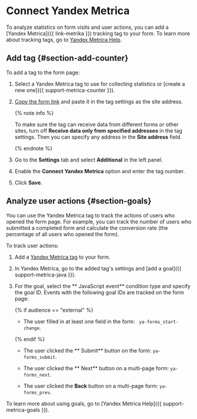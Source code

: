 # Connect Yandex&#160;Metrica

To analyze statistics on form visits and user actions, you can add a [Yandex&#160;Metrica]({{ link-metrika }}) tracking tag to your form. To learn more about tracking tags, go to [Yandex&#160;Metrica Help](https://yandex.ru/support/metrica/general/creating-counter.html#counter-html).

## Add tag {#section-add-counter}

To add a tag to the form page:

1. Select a Yandex&#160;Metrica tag to use for collecting statistics or [create a new one]({{ support-metrica-counter }}).

1. [Copy the form link](publish.md#section_link) and paste it in the tag settings as the site address.

    {% note info %}

    To make sure the tag can receive data from different forms or other sites, turn off **Receive data only from specified addresses** in the tag settings. Then you can specify any address in the **Site address** field.

    {% endnote %}

1. Go to the **Settings** tab and select **Additional** in the left panel.

1. Enable the **Connect Yandex&#160;Metrica** option and enter the tag number.

1. Click **Save**.

## Analyze user actions {#section-goals}

You can use the Yandex&#160;Metrica tag to track the actions of users who opened the form page. For example, you can track the number of users who submitted a completed form and calculate the conversion rate (the percentage of all users who opened the form).

To track user actions:

1. Add a [Yandex&#160;Metrica tag](metrica.md#section-add-counter) to your form.

1. In Yandex&#160;Metrica, go to the added tag's settings and [add a goal]({{ support-metrica-java }}).

1. For the goal, select the ** JavaScript event** condition type and specify the goal ID. Events with the following goal IDs are tracked on the form page:

    {% if audience == "external" %}
    
    - The user filled in at least one field in the form: ` ya-forms_start-change`.

    {% endif %}

    - The user clicked the ** Submit** button on the form: `ya-forms_submit`.

    - The user clicked the ** Next** button on a multi-page form: `ya-forms_next`.

    - The user clicked the **Back** button on a multi-page form: `ya-forms_prev`.

To learn more about using goals, go to [Yandex&#160;Metrica Help]({{ support-metrica-goals }}).

